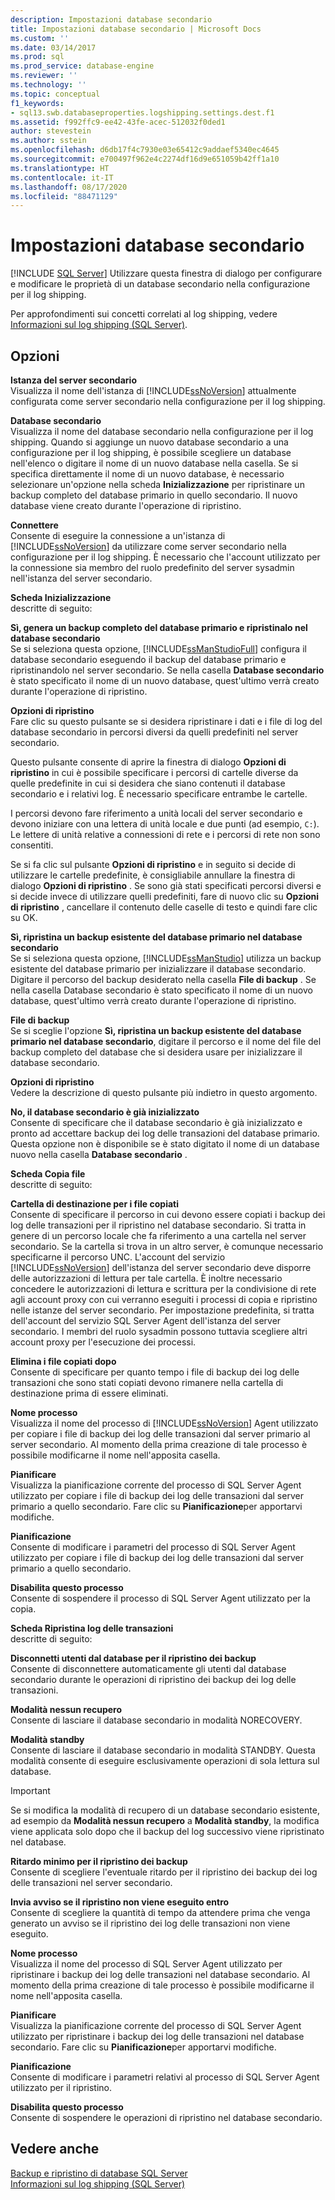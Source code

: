 ```yaml
---
description: Impostazioni database secondario
title: Impostazioni database secondario | Microsoft Docs
ms.custom: ''
ms.date: 03/14/2017
ms.prod: sql
ms.prod_service: database-engine
ms.reviewer: ''
ms.technology: ''
ms.topic: conceptual
f1_keywords:
- sql13.swb.databaseproperties.logshipping.settings.dest.f1
ms.assetid: f992ffc9-ee42-43fe-acec-512032f0ded1
author: stevestein
ms.author: sstein
ms.openlocfilehash: d6db17f4c7930e03e65412c9addaef5340ec4645
ms.sourcegitcommit: e700497f962e4c2274df16d9e651059b42ff1a10
ms.translationtype: HT
ms.contentlocale: it-IT
ms.lasthandoff: 08/17/2020
ms.locfileid: "88471129"
---
```

# <a name="secondary-database-settings"></a>Impostazioni database secondario
 [!INCLUDE [SQL Server](../../includes/applies-to-version/sqlserver.md)]
  Utilizzare questa finestra di dialogo per configurare e modificare le proprietà di un database secondario nella configurazione per il log shipping.  
  
 Per approfondimenti sui concetti correlati al log shipping, vedere [Informazioni sul log shipping &#40;SQL Server&#41;](../../database-engine/log-shipping/about-log-shipping-sql-server.md).  
  
## <a name="options"></a>Opzioni  
 **Istanza del server secondario**  
 Visualizza il nome dell'istanza di [!INCLUDE[ssNoVersion](../../includes/ssnoversion-md.md)] attualmente configurata come server secondario nella configurazione per il log shipping.  
  
 **Database secondario**  
 Visualizza il nome del database secondario nella configurazione per il log shipping. Quando si aggiunge un nuovo database secondario a una configurazione per il log shipping, è possibile scegliere un database nell'elenco o digitare il nome di un nuovo database nella casella. Se si specifica direttamente il nome di un nuovo database, è necessario selezionare un'opzione nella scheda **Inizializzazione** per ripristinare un backup completo del database primario in quello secondario. Il nuovo database viene creato durante l'operazione di ripristino.  
  
 **Connettere**  
 Consente di eseguire la connessione a un'istanza di [!INCLUDE[ssNoVersion](../../includes/ssnoversion-md.md)] da utilizzare come server secondario nella configurazione per il log shipping. È necessario che l'account utilizzato per la connessione sia membro del ruolo predefinito del server sysadmin nell'istanza del server secondario.  
  
 **Scheda Inizializzazione**  
 descritte di seguito:  
  
 **Sì, genera un backup completo del database primario e ripristinalo nel database secondario**  
 Se si seleziona questa opzione, [!INCLUDE[ssManStudioFull](../../includes/ssmanstudiofull-md.md)] configura il database secondario eseguendo il backup del database primario e ripristinandolo nel server secondario. Se nella casella **Database secondario** è stato specificato il nome di un nuovo database, quest'ultimo verrà creato durante l'operazione di ripristino.  
  
 **Opzioni di ripristino**  
 Fare clic su questo pulsante se si desidera ripristinare i dati e i file di log del database secondario in percorsi diversi da quelli predefiniti nel server secondario.  
  
 Questo pulsante consente di aprire la finestra di dialogo **Opzioni di ripristino** in cui è possibile specificare i percorsi di cartelle diverse da quelle predefinite in cui si desidera che siano contenuti il database secondario e i relativi log. È necessario specificare entrambe le cartelle.  
  
 I percorsi devono fare riferimento a unità locali del server secondario e devono iniziare con una lettera di unità locale e due punti (ad esempio, `C:`). Le lettere di unità relative a connessioni di rete e i percorsi di rete non sono consentiti.  
  
 Se si fa clic sul pulsante **Opzioni di ripristino** e in seguito si decide di utilizzare le cartelle predefinite, è consigliabile annullare la finestra di dialogo **Opzioni di ripristino** . Se sono già stati specificati percorsi diversi e si decide invece di utilizzare quelli predefiniti, fare di nuovo clic su **Opzioni di ripristino** , cancellare il contenuto delle caselle di testo e quindi fare clic su OK.  
  
 **Sì, ripristina un backup esistente del database primario nel database secondario**  
 Se si seleziona questa opzione, [!INCLUDE[ssManStudio](../../includes/ssmanstudio-md.md)] utilizza un backup esistente del database primario per inizializzare il database secondario. Digitare il percorso del backup desiderato nella casella **File di backup** . Se nella casella Database secondario è stato specificato il nome di un nuovo database, quest'ultimo verrà creato durante l'operazione di ripristino.  
  
 **File di backup**  
 Se si sceglie l'opzione **Sì, ripristina un backup esistente del database primario nel database secondario**, digitare il percorso e il nome del file del backup completo del database che si desidera usare per inizializzare il database secondario.  
  
 **Opzioni di ripristino**  
 Vedere la descrizione di questo pulsante più indietro in questo argomento.  
  
 **No, il database secondario è già inizializzato**  
 Consente di specificare che il database secondario è già inizializzato e pronto ad accettare backup dei log delle transazioni del database primario. Questa opzione non è disponibile se è stato digitato il nome di un database nuovo nella casella **Database secondario** .  
  
 **Scheda Copia file**  
 descritte di seguito:  
  
 **Cartella di destinazione per i file copiati**  
 Consente di specificare il percorso in cui devono essere copiati i backup dei log delle transazioni per il ripristino nel database secondario. Si tratta in genere di un percorso locale che fa riferimento a una cartella nel server secondario. Se la cartella si trova in un altro server, è comunque necessario specificarne il percorso UNC. L'account del servizio [!INCLUDE[ssNoVersion](../../includes/ssnoversion-md.md)] dell'istanza del server secondario deve disporre delle autorizzazioni di lettura per tale cartella. È inoltre necessario concedere le autorizzazioni di lettura e scrittura per la condivisione di rete agli account proxy con cui verranno eseguiti i processi di copia e ripristino nelle istanze del server secondario. Per impostazione predefinita, si tratta dell'account del servizio SQL Server Agent dell'istanza del server secondario. I membri del ruolo sysadmin possono tuttavia scegliere altri account proxy per l'esecuzione dei processi.  
  
 **Elimina i file copiati dopo**  
 Consente di specificare per quanto tempo i file di backup dei log delle transazioni che sono stati copiati devono rimanere nella cartella di destinazione prima di essere eliminati.  
  
 **Nome processo**  
 Visualizza il nome del processo di [!INCLUDE[ssNoVersion](../../includes/ssnoversion-md.md)] Agent utilizzato per copiare i file di backup dei log delle transazioni dal server primario al server secondario. Al momento della prima creazione di tale processo è possibile modificarne il nome nell'apposita casella.  
  
 **Pianificare**  
 Visualizza la pianificazione corrente del processo di SQL Server Agent utilizzato per copiare i file di backup dei log delle transazioni dal server primario a quello secondario. Fare clic su **Pianificazione**per apportarvi modifiche.  
  
 **Pianificazione**  
 Consente di modificare i parametri del processo di SQL Server Agent utilizzato per copiare i file di backup dei log delle transazioni dal server primario a quello secondario.  
  
 **Disabilita questo processo**  
 Consente di sospendere il processo di SQL Server Agent utilizzato per la copia.  
  
 **Scheda Ripristina log delle transazioni**  
 descritte di seguito:  
  
 **Disconnetti utenti dal database per il ripristino dei backup**  
 Consente di disconnettere automaticamente gli utenti dal database secondario durante le operazioni di ripristino dei backup dei log delle transazioni.  
  
 **Modalità nessun recupero**  
 Consente di lasciare il database secondario in modalità NORECOVERY.  
  
 **Modalità standby**  
 Consente di lasciare il database secondario in modalità STANDBY. Questa modalità consente di eseguire esclusivamente operazioni di sola lettura sul database.  
  
> [!IMPORTANT]  
>   Se si modifica la modalità di recupero di un database secondario esistente, ad esempio da **Modalità nessun recupero** a **Modalità standby**, la modifica viene applicata solo dopo che il backup del log successivo viene ripristinato nel database.  
  
 **Ritardo minimo per il ripristino dei backup**  
 Consente di scegliere l'eventuale ritardo per il ripristino dei backup dei log delle transazioni nel server secondario.  
  
 **Invia avviso se il ripristino non viene eseguito entro**  
 Consente di scegliere la quantità di tempo da attendere prima che venga generato un avviso se il ripristino dei log delle transazioni non viene eseguito.  
  
 **Nome processo**  
 Visualizza il nome del processo di SQL Server Agent utilizzato per ripristinare i backup dei log delle transazioni nel database secondario. Al momento della prima creazione di tale processo è possibile modificarne il nome nell'apposita casella.  
  
 **Pianificare**  
 Visualizza la pianificazione corrente del processo di SQL Server Agent utilizzato per ripristinare i backup dei log delle transazioni nel database secondario. Fare clic su **Pianificazione**per apportarvi modifiche.  
  
 **Pianificazione**  
 Consente di modificare i parametri relativi al processo di SQL Server Agent utilizzato per il ripristino.  
  
 **Disabilita questo processo**  
 Consente di sospendere le operazioni di ripristino nel database secondario.  
  
## <a name="see-also"></a>Vedere anche  
 [Backup e ripristino di database SQL Server](../../relational-databases/backup-restore/back-up-and-restore-of-sql-server-databases.md)   
 [Informazioni sul log shipping &#40;SQL Server&#41;](../../database-engine/log-shipping/about-log-shipping-sql-server.md)  
  
  
